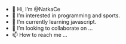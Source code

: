 - 👋 Hi, I’m @NatkaCe
- 👀 I’m interested in programming and sports.
- 🌱 I’m currently learning javascript.
- 💞️ I’m looking to collaborate on ...
- 📫 How to reach me ...

<!---
NatkaCe/NatkaCe is a ✨ special ✨ repository because its `README.md` (this file) appears on your GitHub profile.
You can click the Preview link to take a look at your changes.
--->
